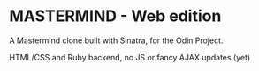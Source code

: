# MASTERMIND - Web edition

A Mastermind clone built with Sinatra, for the Odin Project.

HTML/CSS and Ruby backend, no JS or fancy AJAX updates (yet)
